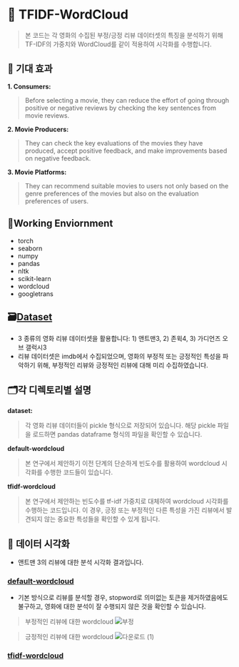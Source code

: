 # :jack_o_lantern: TFIDF-WordCloud
> 본 코드는 각 영화의 수집된 부정/긍정 리뷰 데이터셋의 특징을 분석하기 위해 TF-IDF의 가중치와 WordCloud를 같이 적용하여 시각화를 수행합니다.

## :apple: 기대 효과
**1. Consumers:**
> Before selecting a movie, they can reduce the effort of going through positive or negative reviews by checking the key sentences from movie reviews.
 
**2. Movie Producers:**
> They can check the key evaluations of the movies they have produced, accept positive feedback, and make improvements based on negative feedback.

**3. Movie Platforms:**
> They can recommend suitable movies to users not only based on the genre preferences of the movies but also on the evaluation preferences of users.

## 🌲Working Enviornment
* torch
* seaborn
* numpy
* pandas
* nltk
* scikit-learn
* wordcloud
* googletrans

## 🗃️[Dataset](https://github.com/ZangZaeSeok/TFIDF-WordCloud/tree/main/dataset)
* 3 종류의 영화 리뷰 데이터셋을 활용합니다: 1) 앤트맨3, 2) 존윅4, 3) 가디언즈 오브 갤럭시3
* 리뷰 데이터셋은 imdb에서 수집되었으며, 영화의 부정적 또는 긍정적인 특성을 파악하기 위해, 부정적인 리뷰와 긍정적인 리뷰에 대해 미리 수집하였습니다.

## 🗂️각 디렉토리별 설명
**dataset:**
> 각 영화 리뷰 데이터들이 pickle 형식으로 저장되어 있습니다. 해당 pickle 파일을 로드하면 pandas dataframe 형식의 파일을 확인할 수 있습니다.

**default-wordcloud**
> 본 연구에서 제안하기 이전 단계의 단순하게 빈도수를 활용하여 wordcloud 시각화를 수행한 코드들이 있습니다.

**tfidf-wordcloud**
> 본 연구에서 제안하는 빈도수를 tf-idf 가중치로 대체하여 wordcloud 시각화를 수행하는 코드입니다. 이 경우, 긍정 또는 부정적인 다른 특성을 가진 리뷰에서 발견되지 않는 중요한 특성들을 확인할 수 있게 됩니다.

## 🔎 데이터 시각화
- 앤트맨 3의 리뷰에 대한 분석 시각화 결과입니다.
### [default-wordcloud](https://github.com/ZangZaeSeok/TFIDF-WordCloud/blob/main/default-wordcloud/%E1%84%8B%E1%85%A2%E1%86%AB%E1%84%90%E1%85%B3%E1%84%86%E1%85%A2%E1%86%AB-No%20processing.ipynb)
- 기본 방식으로 리뷰를 분석할 경우, stopword로 의미없는 토큰을 제거하였음에도 불구하고, 영화에 대한 분석이 잘 수행되지 않은 것을 확인할 수 있습니다.
> 부정적인 리뷰에 대한 wordcloud
![부정](https://github.com/user-attachments/assets/3832d490-6f9a-46d5-8a82-cc12916238bf)
 
> 긍정적인 리뷰에 대한 wordcloud
![다운로드 (1)](https://github.com/user-attachments/assets/1a0b4fc6-c36a-41e5-a7b9-cbe6b33c1142)

### [tfidf-wordcloud](https://github.com/ZangZaeSeok/TFIDF-WordCloud/blob/main/default-wordcloud/%E1%84%8B%E1%85%A2%E1%86%AB%E1%84%90%E1%85%B3%E1%84%86%E1%85%A2%E1%86%AB-No%20processing.ipynb)
